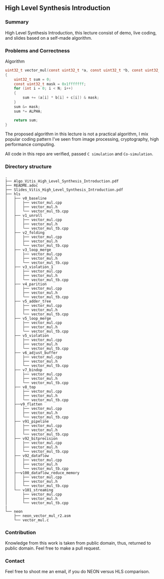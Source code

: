 ## High Level Synthesis Introduction

### Summary

High Level Synthesis Introduction, this lecture consist of demo, live coding, and slides based on a self-made algorithm.


### Problems and Correctness

Algorithm
```c
uint32_t vector_mul(const uint32_t *a, const uint32_t *b, const uint32_t *c)
{
    uint32_t sum = 0;
    const uint32_t mask = 0x1fffffff;
    for (int i = 0; i < N; i++)
    {
        sum += (a[i] * b[i] + c[i]) & mask;
    }
    sum &= mask;
    sum *= ALPHA;

    return sum;
}
```


The proposed algorithm in this lecture is not a practical algorithm, I mix popular coding pattern I've seen from image processing, cryptography, high performance computing. 

All code in this repo are verified, passed `C simulation` and `Co-simulation`. 

### Directory structure

```
.
├── Algo_Vitis_High_Level_Synthesis_Introduction.pdf
├── README.adoc
├── Slides_Vitis_High_Level_Synthesis_Introduction.pdf
├── hls
│   ├── v0_baseline
│   │   ├── vector_mul.cpp
│   │   ├── vector_mul.h
│   │   └── vector_mul_tb.cpp
│   ├── v1_unroll
│   │   ├── vector_mul.cpp
│   │   ├── vector_mul.h
│   │   └── vector_mul_tb.cpp
│   ├── v2_folding
│   │   ├── vector_mul.cpp
│   │   ├── vector_mul.h
│   │   └── vector_mul_tb.cpp
│   ├── v3_loop_merge
│   │   ├── vector_mul.cpp
│   │   ├── vector_mul.h
│   │   └── vector_mul_tb.cpp
│   ├── v3_violation_1
│   │   ├── vector_mul.cpp
│   │   ├── vector_mul.h
│   │   └── vector_mul_tb.cpp
│   ├── v4_parition
│   │   ├── vector_mul.cpp
│   │   ├── vector_mul.h
│   │   └── vector_mul_tb.cpp
│   ├── v5_adder_tree
│   │   ├── vector_mul.cpp
│   │   ├── vector_mul.h
│   │   └── vector_mul_tb.cpp
│   ├── v5_loop_merge
│   │   ├── vector_mul.cpp
│   │   ├── vector_mul.h
│   │   └── vector_mul_tb.cpp
│   ├── v5_violation
│   │   ├── vector_mul.cpp
│   │   ├── vector_mul.h
│   │   └── vector_mul_tb.cpp
│   ├── v6_adjust_buffer
│   │   ├── vector_mul.cpp
│   │   ├── vector_mul.h
│   │   └── vector_mul_tb.cpp
│   ├── v7_bindop
│   │   ├── vector_mul.cpp
│   │   ├── vector_mul.h
│   │   └── vector_mul_tb.cpp
│   ├── v8_top
│   │   ├── vector_mul.cpp
│   │   ├── vector_mul.h
│   │   └── vector_mul_tb.cpp
│   ├──v9_flatten
│   │   ├── vector_mul.cpp
│   │   ├── vector_mul.h
│   │   └── vector_mul_tb.cpp
│   ├── v91_pipeline
│   │   ├── vector_mul.cpp
│   │   ├── vector_mul.h
│   │   └── vector_mul_tb.cpp
│   ├── v92_bitprecision
│   │   ├── vector_mul.cpp
│   │   ├── vector_mul.h
│   │   └── vector_mul_tb.cpp
│   ├── v92_dataflow
│   │   ├── vector_mul.cpp
│   │   ├── vector_mul.h
│   │   └── vector_mul_tb.cpp
│   ├──v100_dataflow_reduce_memory
│   │   ├── vector_mul.cpp
│   │   ├── vector_mul.h
│   │   └── vector_mul_tb.cpp
│   └── v101_streaming
│       ├── vector_mul.cpp
│       ├── vector_mul.h
│       └── vector_mul_tb.cpp
|
└── neon
    ├── neon_vector_mul_r2.asm
    └── vector_mul.c
```

### Contribution

Knowledge from this work is taken from public domain, thus, returned to public domain. Feel free to make a pull request. 


### Contact 

Feel free to shoot me an email, if you do NEON versus HLS comparison. 

